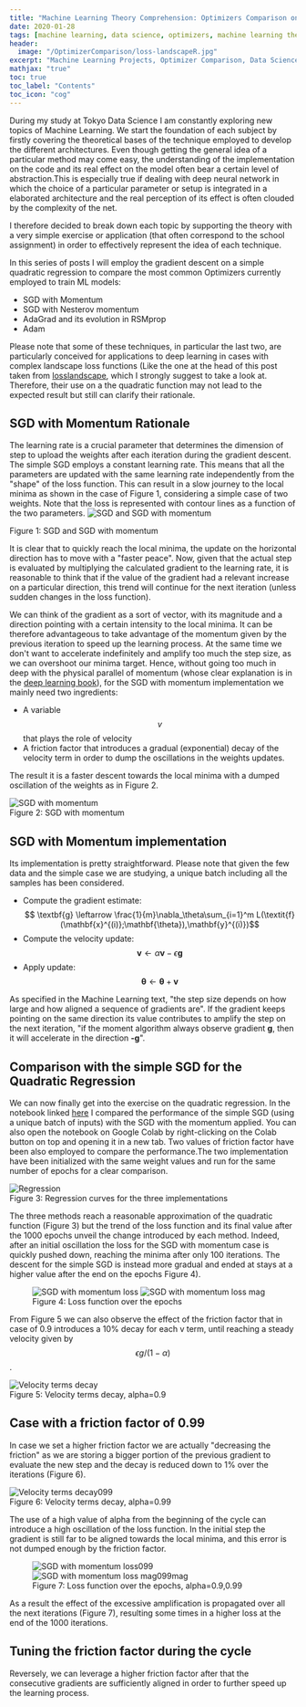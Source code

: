 ```yaml
---
title: "Machine Learning Theory Comprehension: Optimizers Comparison on a Quadratic Regression, SGD with Momentum"                
date: 2020-01-28
tags: [machine learning, data science, optimizers, machine learning theory]
header:
  image: "/OptimizerComparison/loss-landscapeR.jpg"
excerpt: "Machine Learning Projects, Optimizer Comparison, Data Science"
mathjax: "true"
toc: true
toc_label: "Contents"
toc_icon: "cog"
---
```


During my study at Tokyo Data Science I am constantly exploring new topics of Machine Learning. We start the foundation of each subject by firstly covering the theoretical bases of the technique employed to develop the different architectures. Even though getting the general idea of a particular method may come easy, the understanding of the implementation on the code and its real effect on the model often bear a certain level of abstraction.This is especially true if dealing with deep neural network in which the choice of a particular parameter or setup is integrated in a elaborated architecture and the real perception of its effect is often clouded by the complexity of the net.

I therefore decided to break down each topic by supporting the theory with a very simple exercise or application (that often correspond to the school assignment) in order to effectively represent the idea of each technique.

In this series of posts I will employ the gradient descent on a simple quadratic regression to compare the most common Optimizers currently employed to train ML models:

* SGD with Momentum
* SGD with Nesterov momentum
* AdaGrad and its evolution in RSMprop
* Adam   

Please note that some of these techniques, in particular the last two, are particularly conceived for applications to deep learning in cases with complex landscape loss functions (Like the one at the head of this post taken from [losslandscape](https://losslandscape.com/), which I strongly suggest to take a look at. Therefore, their use on a the quadratic function may not lead to the expected result but still can clarify their rationale.


## SGD with Momentum Rationale

The learning rate is a crucial parameter that determines the dimension of step to upload the weights after each iteration during the gradient descent. The simple SGD employs a constant learning rate. This means that all the parameters are updated with the same learning rate independently from the "shape" of the loss function. This can result in a slow journey to the local minima as shown in the case of Figure 1, considering a simple case of two weights. Note that the loss is represented with contour lines as a function of the two parameters.
<img src="{{ site.url }}{{ site.baseurl }}/OptimizerComparison/MomentumandSGD.png" alt="SGD and SGD with momentum">
<figcaption>Figure 1: SGD and SGD with momentum</figcaption>

It is clear that to quickly reach the local minima, the update on the horizontal direction has to move with a "faster peace". Now, given that the actual step is evaluated by multiplying the calculated gradient to the learning rate, it is reasonable to think that if the value of the gradient had a relevant increase on a particular direction, this trend will continue for the next iteration (unless sudden changes in the loss function).

We can think of the gradient as a sort of vector, with its magnitude and a direction pointing with a certain intensity to the local minima. It can be therefore advantageous to take advantage of the momentum given by the previous iteration to speed up the learning process. At the same time we don't want to accelerate indefinitely and amplify too much the step size, as we can overshoot our minima target. Hence, without going too much in deep with the physical parallel of momentum (whose clear explanation is in the [deep learning book](http://www.deeplearningbook.org/contents/optimization.html)), for the SGD with momentum implementation we mainly need two ingredients:

- A variable $$v$$ that plays the role of velocity
- A friction factor that introduces a gradual (exponential) decay of the velocity term in order to dump the oscillations in the weights updates.

The result it is a faster descent towards the local minima with a dumped oscillation of the weights as in Figure 2.

<img src="{{ site.url }}{{ site.baseurl }}/OptimizerComparison/Momentum.png" alt="SGD with momentum" class="align-center">
<figcaption>Figure 2: SGD with momentum</figcaption>

## SGD with Momentum implementation

Its implementation is pretty straightforward. Please note that given the few data and the simple case we are studying, a unique batch including all the samples has been considered.

* Compute the gradient estimate:
$$ \textbf{g} \leftarrow \frac{1}{m}\nabla_\theta\sum_{i=1}^m L(\textit{f} (\mathbf{x}^{(i)};\mathbf{\theta}),\mathbf{y}^{(i)})$$
* Compute the velocity update:
$$ \textbf{v} \leftarrow \alpha\textbf{v}-\epsilon\textbf{g}$$
* Apply update:
$$ \mathbf{\theta} \leftarrow \mathbf{\theta}+\textbf{v}$$

As specified in the Machine Learning text, "the step size depends on how large and how aligned a sequence of gradients are". If the gradient keeps pointing on the same direction its value contributes to amplify the step on the next iteration, "if the moment algorithm always observe gradient **g**, then it will accelerate in the direction **-g**".

## Comparison with the simple SGD for the Quadratic Regression

We can now finally get into the exercise on the quadratic regression. In the notebook linked [here](https://github.com/DavideDaz/TokyoDataScience/blob/master/Assignments/Gradient%20Descent%20Assignment/Basis%20Neural%20Network%20-%20Quadratic%20-%20SGD%20with%20momentum.ipynb) I compared the performance of the simple SGD (using a unique batch of inputs) with the SGD with the momentum applied. You can also open the notebook on Google Colab by right-clicking on the Colab button on top and opening it in a new tab. Two values of friction factor have been also employed to compare the performance.The two implementation have been initialized with the same weight values and run for the same number of epochs for a clear comparison.

<img src="{{ site.url }}{{ site.baseurl }}/OptimizerComparison/momentum_reg.png" alt="Regression" class="align-center">
<figcaption>Figure 3: Regression curves for the three implementations</figcaption>

The three methods reach a reasonable approximation of the quadratic function (Figure 3) but the trend of the loss function and its final value after the 1000 epochs unveil the change introduced by each method. Indeed, after an initial oscillation the loss for the SGD with momentum case is quickly pushed down, reaching the minima after only 100 iterations. The descent for the simple SGD is instead more gradual and ended at stays at a higher value after the end on the epochs Figure 4).

<figure class="half full">
<img src="{{ site.url }}{{ site.baseurl }}/OptimizerComparison/loss_mom.png" alt="SGD with momentum loss">
<img src="{{ site.url }}{{ site.baseurl }}/OptimizerComparison/loss_mom_mag.png" alt="SGD with momentum loss mag">
<figcaption>Figure 4: Loss function over the epochs</figcaption>
</figure>

From Figure 5 we can also observe the effect of the friction factor that in case of 0.9 introduces a 10% decay for each v term, until reaching a steady velocity given by $$\epsilon g/(1-\alpha)$$.

<img src="{{ site.url }}{{ site.baseurl }}/OptimizerComparison/velocities.png" alt="Velocity terms decay">
<figcaption>Figure 5: Velocity terms decay, alpha=0.9</figcaption>


## Case with a friction factor of 0.99

In case we set a higher friction factor we are actually "decreasing the friction" as we are storing a bigger portion of the previous gradient to evaluate the new step and the decay is reduced down to 1% over the iterations (Figure 6).

<img src="{{ site.url }}{{ site.baseurl }}/OptimizerComparison/velocities099.png" alt="Velocity terms decay099">
<figcaption>Figure 6: Velocity terms decay, alpha=0.99</figcaption>

The use of a high value of alpha from the beginning of the cycle can introduce a high oscillation of the loss function. In the initial step the gradient is still far to be aligned towards the local minima, and this error is not dumped enough by the friction factor.

<figure class="half full">
<img src="{{ site.url }}{{ site.baseurl }}/OptimizerComparison/loss099.png" alt="SGD with momentum loss099">
<img src="{{ site.url }}{{ site.baseurl }}/OptimizerComparison/loss099_mag.png" alt="SGD with momentum loss mag099mag">
<figcaption>Figure 7: Loss function over the epochs, alpha=0.9,0.99</figcaption>
</figure>
As a result the effect of the excessive amplification is propagated over all the next iterations (Figure 7), resulting some times in a higher loss at the end of the 1000 iterations.


## Tuning the friction factor during the cycle

Reversely, we can leverage a higher friction factor after that the consecutive gradients are sufficiently aligned in order to further speed up the learning process.
